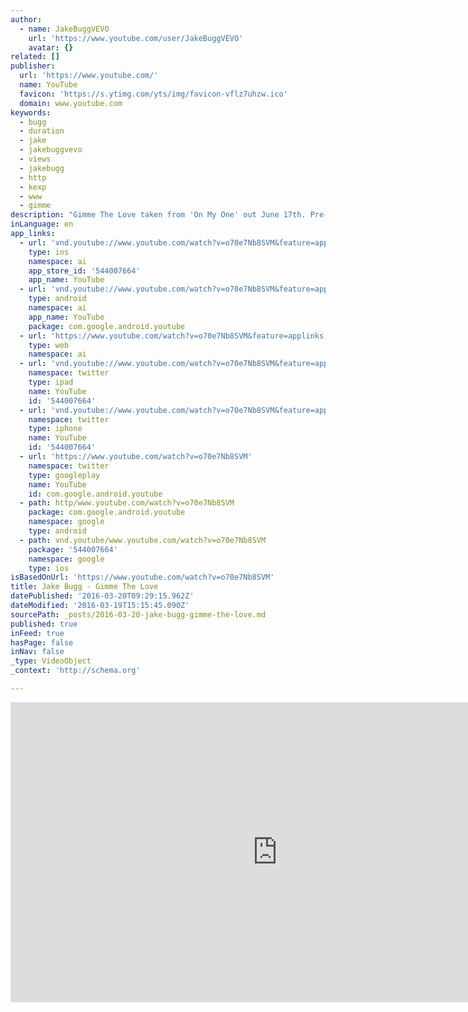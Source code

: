 ```yaml
---
author:
  - name: JakeBuggVEVO
    url: 'https://www.youtube.com/user/JakeBuggVEVO'
    avatar: {}
related: []
publisher:
  url: 'https://www.youtube.com/'
  name: YouTube
  favicon: 'https://s.ytimg.com/yts/img/favicon-vflz7uhzw.ico'
  domain: www.youtube.com
keywords:
  - bugg
  - duration
  - jake
  - jakebuggvevo
  - views
  - jakebugg
  - http
  - kexp
  - www
  - gimme
description: "Gimme The Love taken from 'On My One' out June 17th. Pre-order now: Official Store: http://po.st/JBOMOWS iTunes: http://po.st/JBOMOiTunes Amazon: http://po.st/JBOMOAM Google Play: http://po.st/JBOMOGP Listen: Spotify: http://po.st/JBGTLy Apple Music: http://po.st/JBGTLAM www.jakebugg.com www.facebook.com/jakebugg www.twitter.com/jakebugg https://www.instagram.com/jakebugg/ Music video by Jake Bugg performing Gimme The Love."
inLanguage: en
app_links:
  - url: 'vnd.youtube://www.youtube.com/watch?v=o70e7Nb8SVM&feature=applinks'
    type: ios
    namespace: ai
    app_store_id: '544007664'
    app_name: YouTube
  - url: 'vnd.youtube://www.youtube.com/watch?v=o70e7Nb8SVM&feature=applinks'
    type: android
    namespace: ai
    app_name: YouTube
    package: com.google.android.youtube
  - url: 'https://www.youtube.com/watch?v=o70e7Nb8SVM&feature=applinks'
    type: web
    namespace: ai
  - url: 'vnd.youtube://www.youtube.com/watch?v=o70e7Nb8SVM&feature=applinks'
    namespace: twitter
    type: ipad
    name: YouTube
    id: '544007664'
  - url: 'vnd.youtube://www.youtube.com/watch?v=o70e7Nb8SVM&feature=applinks'
    namespace: twitter
    type: iphone
    name: YouTube
    id: '544007664'
  - url: 'https://www.youtube.com/watch?v=o70e7Nb8SVM'
    namespace: twitter
    type: googleplay
    name: YouTube
    id: com.google.android.youtube
  - path: http/www.youtube.com/watch?v=o70e7Nb8SVM
    package: com.google.android.youtube
    namespace: google
    type: android
  - path: vnd.youtube/www.youtube.com/watch?v=o70e7Nb8SVM
    package: '544007664'
    namespace: google
    type: ios
isBasedOnUrl: 'https://www.youtube.com/watch?v=o70e7Nb8SVM'
title: Jake Bugg - Gimme The Love
datePublished: '2016-03-20T09:29:15.962Z'
dateModified: '2016-03-19T15:15:45.090Z'
sourcePath: _posts/2016-03-20-jake-bugg-gimme-the-love.md
published: true
inFeed: true
hasPage: false
inNav: false
_type: VideoObject
_context: 'http://schema.org'

---
```

<iframe src="https://cdn.embedly.com/widgets/media.html?src=https%3A%2F%2Fwww.youtube.com%2Fembed%2Fo70e7Nb8SVM%3Ffeature%3Doembed&amp;url=https%3A%2F%2Fwww.youtube.com%2Fwatch%3Fv%3Do70e7Nb8SVM&amp;image=https%3A%2F%2Fi.ytimg.com%2Fvi%2Fo70e7Nb8SVM%2Fhqdefault.jpg&amp;key=b7d04c9b404c499eba89ee7072e1c4f7&amp;type=text%2Fhtml&amp;schema=youtube" width="854" height="480" scrolling="no" frameborder="0" allowfullscreen="allowfullscreen" style=""></iframe>